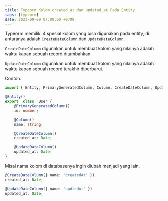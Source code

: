 ```yaml
---
title: Typeorm Kolom created_at dan updated_at Pada Entity
tags: [typeorm]
date: 2023-09-09 07:00:00 +0700
---
```


Typeorm memiliki 4 spesial kolom yang bisa digunakan pada entity, di antaranya adalah `CreateDateColumn` dan `UpdateDateColumn`.

<!--more-->

`CreateDateColumn` digunakan untuk membuat kolom yang nilainya adalah waktu kapan sebuah record ditambahkan.

`UpdateDateColumn` digunakan untuk membuat kolom yang nilainya adalah waktu kapan sebuah record terakhir diperbarui.

Contoh.

```ts
import { Entity, PrimaryGeneratedColumn, Column, CreateDateColumn, UpdateDateColumn } from  'typeorm'

@Entity()
export  class  User {
	@PrimaryGeneratedColumn()
	id: number;

	@Column()
	name: string;

	@CreateDateColumn()
	created_at: Date;

	@UpdateDateColumn()
	updated_at: Date;
}
```

Misal nama kolom di databasenya ingin diubah menjadi yang lain.

```ts
@CreateDateColumn({ name: 'createdAt' })
created_at: Date;

@UpdateDateColumn({ name: 'updtedAt' })
updated_at: Date;
```